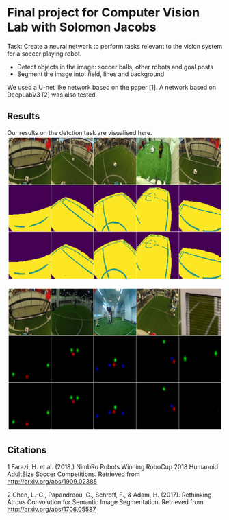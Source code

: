 # Final project for Computer Vision Lab with Solomon Jacobs

Task: Create a neural network to perform tasks relevant to the vision system for a soccer playing robot.
 - Detect objects in the image: soccer balls, other robots and goal posts
 - Segment the image into: field, lines and background
 
We used a U-net like network based on the paper [1]. A network based on DeepLabV3 [2] was also tested.

## Results
Our results on the detction task are visualised here. 
![](/images/segmentation_task.png)

![](/images/detection_task.png?)

## Citations

1 Farazi, H. et al. (2018.) NimbRo Robots Winning RoboCup 2018 Humanoid AdultSize Soccer Competitions. Retrieved from http://arxiv.org/abs/1909.02385 

2 Chen, L.-C., Papandreou, G., Schroff, F., & Adam, H. (2017). Rethinking Atrous Convolution for Semantic Image Segmentation. Retrieved from http://arxiv.org/abs/1706.05587
